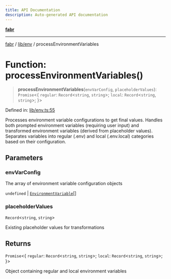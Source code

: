 ```yaml
---
title: API Documentation
description: Auto-generated API documentation
---
```


[**fabr**](../../../README.md)

***

[fabr](../../../README.md) / [lib/env](../README.md) / processEnvironmentVariables

# Function: processEnvironmentVariables()

> **processEnvironmentVariables**(`envVarConfig`, `placeholderValues`): `Promise`\<\{ `regular`: `Record`\<`string`, `string`\>; `local`: `Record`\<`string`, `string`\>; \}\>

Defined in: [lib/env.ts:55](https://github.com/yashjawale/fabr/blob/main/src/lib/env.ts#L55)

Processes environment variable configurations to get final values.
Handles both prompted environment variables (requiring user input) and transformed
environment variables (derived from placeholder values). Separates variables into
regular (.env) and local (.env.local) categories based on their configuration.

## Parameters

### envVarConfig

The array of environment variable configuration objects

`undefined` | [`EnvironmentVariable`](../../../types/fabr-config/interfaces/EnvironmentVariable.md)[]

### placeholderValues

`Record`\<`string`, `string`\>

Existing placeholder values for transformations

## Returns

`Promise`\<\{ `regular`: `Record`\<`string`, `string`\>; `local`: `Record`\<`string`, `string`\>; \}\>

Object containing regular and local environment variables
